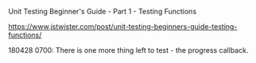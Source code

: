 Unit Testing Beginner's Guide - Part 1 - Testing Functions

https://www.jstwister.com/post/unit-testing-beginners-guide-testing-functions/

180428 0700: There is one more thing left to test - the progress callback.